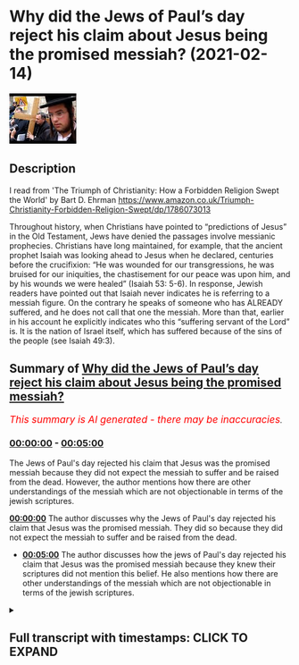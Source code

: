 # Why did the Jews of Paul’s day reject his claim about Jesus being the promised messiah? (2021-02-14)

![alt Why did the Jews of Paul’s day reject his claim about Jesus being the promised messiah?](6_NfquS4Enk.jpg "Why did the Jews of Paul’s day reject his claim about Jesus being the promised messiah?")

## Description

I read from 'The Triumph of Christianity: How a Forbidden Religion Swept the World' by Bart D. Ehrman https://www.amazon.co.uk/Triumph-Christianity-Forbidden-Religion-Swept/dp/1786073013

Throughout history, when Christians have pointed to “predictions of Jesus” in the Old Testament, Jews have denied the passages involve messianic prophecies. Christians have long maintained, for example, that the ancient prophet Isaiah was looking ahead to Jesus when he declared, centuries before the crucifixion: “He was wounded for our transgressions, he was bruised for our iniquities, the chastisement for our peace was upon him, and by his wounds we were healed” (Isaiah 53: 5-6). In response, Jewish readers have pointed out that Isaiah never indicates he is referring to a messiah figure. On the contrary he speaks of someone who has ALREADY suffered, and he does not call that one the messiah. More than that, earlier in his account he explicitly indicates who this “suffering servant of the Lord” is. It is the nation of Israel itself, which has suffered because of the sins of the people (see Isaiah 49:3).

## Summary of [Why did the Jews of Paul’s day reject his claim about Jesus being the promised messiah?](https://www.youtube.com/watch?v=6_NfquS4Enk)


*<span style="color:red; font-size:125%">This summary is AI generated - there may be inaccuracies</span>. [](/)*

### [00:00:00](https://www.youtube.com/watch?v=6_NfquS4Enk&t=0) - [00:05:00](https://www.youtube.com/watch?v=6_NfquS4Enk&t=300)

The Jews of Paul's day rejected his claim that Jesus was the promised messiah because they did not expect the messiah to suffer and be raised from the dead. However, the author mentions how there are other understandings of the messiah which are not objectionable in terms of the jewish scriptures.

**[00:00:00](https://www.youtube.com/watch?v=6_NfquS4Enk&t=0)** The author discusses why the Jews of Paul's day rejected his claim that Jesus was the promised messiah. They did so because they did not expect the messiah to suffer and be raised from the dead.
* **[00:05:00](https://www.youtube.com/watch?v=6_NfquS4Enk&t=300)** The author discusses how the jews of Paul's day rejected his claim that Jesus was the promised messiah because they knew their scriptures did not mention this belief. He also mentions how there are other understandings of the messiah which are not objectionable in terms of the jewish scriptures.

<details><summary><h2>Full transcript with timestamps: CLICK TO EXPAND</h2></summary>

[0:00:01](https://youtu.be/6_NfquS4Enk?t=1) why did the jews of paul's day in the first 
century reject the christian claims about    
[0:00:07](https://youtu.be/6_NfquS4Enk?t=7) Jesus being the promised Messiah ? in the book 
of acts in the new testament , we read of paul  
[0:00:13](https://youtu.be/6_NfquS4Enk?t=13) going to synagogue after synagogue proclaiming 
his gospel about Jesus being the Messiah and he  
[0:00:19](https://youtu.be/6_NfquS4Enk?t=19) references many texts in the jewish bible 
but the jews mostly react very negatively ,  
[0:00:25](https://youtu.be/6_NfquS4Enk?t=25) some even took up stones to stone him and they 
cast him out of their synagogues.  why is this ?  
[0:00:31](https://youtu.be/6_NfquS4Enk?t=31) why would the jews reject their own messiah 
when he is apparently so clearly prophesied  
[0:00:37](https://youtu.be/6_NfquS4Enk?t=37) in the jewish scriptures ? this is an intriguing 
question and to solve this mystery i turn to  
[0:00:45](https://youtu.be/6_NfquS4Enk?t=45) "THE TRIUMPH OF CHRISTIANITY : How a Forbidden Religion Swept the World" by Bart Ehrman . i  
[0:00:51](https://youtu.be/6_NfquS4Enk?t=51) think it's his most recent book and he addresses 
this very question on page 47. where he writes :  
[0:00:59](https://youtu.be/6_NfquS4Enk?t=59) to make sense of the early jewish outrage over 
claims concerning the messiahship of Jesus ,  
[0:01:06](https://youtu.be/6_NfquS4Enk?t=66) we need to cut through many centuries of 
christian thinking , mountains of subsequent    
[0:01:11](https://youtu.be/6_NfquS4Enk?t=71) christian theological speculation and masses of 
christian common sense about how jesus came as  
[0:01:18](https://youtu.be/6_NfquS4Enk?t=78) the fulfillment of scripture . many christians today 
have serious difficulty understanding how jews in    
[0:01:25](https://youtu.be/6_NfquS4Enk?t=85) antiquity and throughout history down till today 
have rejected the claim that Jesus was the messiah .  
[0:01:34](https://youtu.be/6_NfquS4Enk?t=94) in this traditional christian view , it is very 
simple and clear-cut . the jewish scriptures  
[0:01:40](https://youtu.be/6_NfquS4Enk?t=100) themselves predicted the messiah would be born 
of a virgin in Bethlehem . that he would be a great  
[0:01:46](https://youtu.be/6_NfquS4Enk?t=106) healer and teacher and that he would suffer 
an excruciating death for the sins of others  
[0:01:53](https://youtu.be/6_NfquS4Enk?t=113) and then be raised from the dead .all that is 
in the jews own bible , why can't they see that  
[0:02:00](https://youtu.be/6_NfquS4Enk?t=120) can't they read ? not all christians have thought 
this way of course , those who have done so have    
[0:02:08](https://youtu.be/6_NfquS4Enk?t=128) been trained to read the old testament in certain 
ways to see references to a future messiah  
[0:02:15](https://youtu.be/6_NfquS4Enk?t=135) where jews themselves have never detected any 
messianic prophecies . throughout history when  
[0:02:23](https://youtu.be/6_NfquS4Enk?t=143) christians have pointed to predictions of jesus 
in the old testament , jews have denied the passages  
[0:02:30](https://youtu.be/6_NfquS4Enk?t=150) involve messianic prophecies . christians have long 
maintained for example that the ancient prophet    
[0:02:37](https://youtu.be/6_NfquS4Enk?t=157) Isaiah was looking ahead to Jesus when he 
declared centuries before the crucifixion ,  
[0:02:45](https://youtu.be/6_NfquS4Enk?t=165) he was wounded for our transgressions , he was 
bruised for our iniquities , the chastisement  
[0:02:51](https://youtu.be/6_NfquS4Enk?t=171) that our peace was upon him and by his wounds we 
were healed . that's in isaiah 53 verses 5 to 6.  
[0:03:02](https://youtu.be/6_NfquS4Enk?t=182) in response , jewish readers have pointed out 
that Isaiah never indicates , he is referring  
[0:03:09](https://youtu.be/6_NfquS4Enk?t=189) to a messiah figure . on the contrary , he speaks of 
someone who has already suffered in the past tense .  
[0:03:17](https://youtu.be/6_NfquS4Enk?t=197) he does not call that one messiah . more than that ,
earlier in his account he explicitly indicates  
[0:03:25](https://youtu.be/6_NfquS4Enk?t=205) who this suffering servant of the lord is , it is 
the nation of israel itself which has suffered    
[0:03:33](https://youtu.be/6_NfquS4Enk?t=213) because of the sins of the people . see isaiah 49 
verse 3. so if i go to my bible and look at isaiah    
[0:03:43](https://youtu.be/6_NfquS4Enk?t=223) 49 verse 3 it says : and he said to me you are my 
servant israel in whom i will be glorified you are    
[0:03:54](https://youtu.be/6_NfquS4Enk?t=234) my servant israel . so the sermon in this passage 
now isaiah 49 50 51 52 53 all part of the same    
[0:04:01](https://youtu.be/6_NfquS4Enk?t=241) narrative , the same dialogue if you like the 
same story the four servant songs of israel .  
[0:04:08](https://youtu.be/6_NfquS4Enk?t=248) and so this is clearly identifying the servant 
as israel itself . but Ehrman continues : in the days  
[0:04:17](https://youtu.be/6_NfquS4Enk?t=257) of paul among jews who had expectations of 
what the messiah would be , there was never    
[0:04:24](https://youtu.be/6_NfquS4Enk?t=264) an expectation that the messiah would suffer for 
the sins of others and then be raged from the dead .  
[0:04:31](https://youtu.be/6_NfquS4Enk?t=271) in fact , the expectations were quite the 
opposite . that's the end quote from Bart Ehrman .  
[0:04:38](https://youtu.be/6_NfquS4Enk?t=278) and i would go further than this and i would 
say if you look at all the jewish prophets in    
[0:04:43](https://youtu.be/6_NfquS4Enk?t=283) the jewish bible whether it be Moses or Jeremiah ,
Isaiah , Micah , Hosea etc never do they mention    
[0:04:52](https://youtu.be/6_NfquS4Enk?t=292) that the messiah would be Yahweh , would be god 
incarnate come to earth it never says that ever   
[0:04:59](https://youtu.be/6_NfquS4Enk?t=299) which is peculiar if this was so central to the 
salvation of the world . do you think the prophets    
[0:05:04](https://youtu.be/6_NfquS4Enk?t=304) would actually mention this amazing fact . the 
other thing they don't mention (as far as i'm  
[0:05:10](https://youtu.be/6_NfquS4Enk?t=310) aware and i have read the jewish bible cover to 
cover many times) no jewish prophet Moses , Jeremiah  
[0:05:19](https://youtu.be/6_NfquS4Enk?t=319) Micah , Isaiah , all the great prophets not a single 
one ever says that god was three persons in one    
[0:05:26](https://youtu.be/6_NfquS4Enk?t=326) god . they never say that god is the father , the son 
and the holy spirit . three persons each fully god .  
[0:05:34](https://youtu.be/6_NfquS4Enk?t=334) but in some mysterious way i don't quite 
understand but nevertheless one god .  
[0:05:38](https://youtu.be/6_NfquS4Enk?t=338) no jewish prophet when they talk endlessly about 
god . particularly Isaiah there's a great passage    
[0:05:43](https://youtu.be/6_NfquS4Enk?t=343) chapter after chapter about the oneness 
of god it never mentions the threeness of  
[0:05:49](https://youtu.be/6_NfquS4Enk?t=349) god which is absolutely central to christian 
theology . so surely if this was essential to belief  
[0:05:56](https://youtu.be/6_NfquS4Enk?t=356) it would be mentioned by the prophets and it never 
is . so on these key christian doctrines of the    
[0:06:03](https://youtu.be/6_NfquS4Enk?t=363) messiah to come being crucified and killed 
for the sins of the world and rising again    
[0:06:11](https://youtu.be/6_NfquS4Enk?t=371) on the third day from the dead , the prophets 
are silent on the key doctrine of the trinity  
[0:06:18](https://youtu.be/6_NfquS4Enk?t=378) god , father , son and holy spirit , the prophets are 
silent . now this is really serious , paul in his  
[0:06:26](https://youtu.be/6_NfquS4Enk?t=386) letters particularly 1 corinthians chapter 15 
verse 3 says that this is the gospel that the  
[0:06:34](https://youtu.be/6_NfquS4Enk?t=394) messiah would die according to the scriptures 
that he would rise again on the third day  
[0:06:41](https://youtu.be/6_NfquS4Enk?t=401) in accordance with the scriptures , he 
explicitly references the scriptures    
[0:06:45](https://youtu.be/6_NfquS4Enk?t=405) as to substantiate and validate his own gospel 
and yet the scriptures do not say this anywhere .  
[0:06:54](https://youtu.be/6_NfquS4Enk?t=414) this is very peculiar , this is indeed a christian 
mystery , a mystery perhaps we're invited to believe    
[0:07:00](https://youtu.be/6_NfquS4Enk?t=420) in but we surely must have some evidence for 
this mysterious belief particularly when it    
[0:07:05](https://youtu.be/6_NfquS4Enk?t=425) claims to be based on evidence that the scriptures 
themselves say that the messiah would die and be    
[0:07:11](https://youtu.be/6_NfquS4Enk?t=431) raised again on the third day accordance with 
the scriptures , the scriptures don't say that .  
[0:07:17](https://youtu.be/6_NfquS4Enk?t=437) so there's no meant to be an attack on 
christianity but just an honest appraisal of   
[0:07:21](https://youtu.be/6_NfquS4Enk?t=441) the facts , the facts simply do not back up the 
claim . there is no trinity in the jewish bible ,   
[0:07:29](https://youtu.be/6_NfquS4Enk?t=449) there is no messiah who will be who was to come , 
who will die for the sins of the world and rise on    
[0:07:36](https://youtu.be/6_NfquS4Enk?t=456) the third day . i can find no reference to a third 
day anywhere in the jewish bible where it says    
[0:07:41](https://youtu.be/6_NfquS4Enk?t=461) the messiah would rise on the third day . so i just 
wanted to share that with you , this is why i think    
[0:07:47](https://youtu.be/6_NfquS4Enk?t=467) the jews of paul's day rejected the christian 
claims about jesus being the promised messiah    
[0:07:53](https://youtu.be/6_NfquS4Enk?t=473) because they knew their scriptures when paul went 
into their synagogues and said look believe this    
[0:07:58](https://youtu.be/6_NfquS4Enk?t=478) and they said this belief is unknown to us 
it is not attested in our torah , Moses never    
[0:08:04](https://youtu.be/6_NfquS4Enk?t=484) mentioned this belief , why should we believe you 
paul ? away with you out you're preaching bid'ah (Innovation)  
[0:08:11](https://youtu.be/6_NfquS4Enk?t=491) what you're saying is unknown to Moses and 
to the prophets of israel . therefore , we are    
[0:08:16](https://youtu.be/6_NfquS4Enk?t=496) not required to believe in your gospel , away 
with you . and that remains the jewish position    
[0:08:22](https://youtu.be/6_NfquS4Enk?t=502) today . now there are other understandings 
of the messiah which are not objectionable   
[0:08:27](https://youtu.be/6_NfquS4Enk?t=507) in terms of the jewish scriptures , the islamic 
understanding the messiah is much more in accord    
[0:08:33](https://youtu.be/6_NfquS4Enk?t=513) with the jewish understanding , that can be 
a subject for another video . but i just wanted to    
[0:08:38](https://youtu.be/6_NfquS4Enk?t=518) share with you here why the jews of paul's day 
understandably rejected the christian claims    
[0:08:45](https://youtu.be/6_NfquS4Enk?t=525) about jesus being prophesied and promised in 
the torah because he simply isn't . till next time  

</details>
